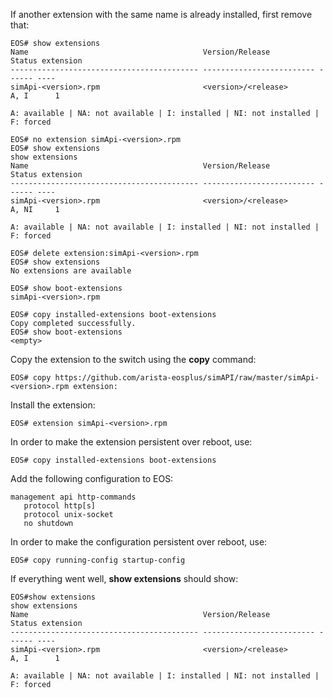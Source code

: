 If another extension with the same name is already installed, first remove that:

```
EOS# show extensions
Name                                       Version/Release           Status extension
------------------------------------------ ------------------------- ------ ----
simApi-<version>.rpm                       <version>/<release>       A, I      1

A: available | NA: not available | I: installed | NI: not installed | F: forced

EOS# no extension simApi-<version>.rpm
EOS# show extensions
show extensions
Name                                       Version/Release           Status extension
------------------------------------------ ------------------------- ------ ----
simApi-<version>.rpm                       <version>/<release>           A, NI     1

A: available | NA: not available | I: installed | NI: not installed | F: forced

EOS# delete extension:simApi-<version>.rpm
EOS# show extensions
No extensions are available

EOS# show boot-extensions
simApi-<version>.rpm

EOS# copy installed-extensions boot-extensions
Copy completed successfully.
EOS# show boot-extensions
<empty>
```

Copy the extension to the switch using the **copy** command:
```
EOS# copy https://github.com/arista-eosplus/simAPI/raw/master/simApi-<version>.rpm extension:
```

Install the extension:
```
EOS# extension simApi-<version>.rpm
```

In order to make the extension persistent over reboot, use:
```
EOS# copy installed-extensions boot-extensions
```

Add the following configuration to EOS:
```
management api http-commands
   protocol http[s]
   protocol unix-socket
   no shutdown
```

In order to make the configuration persistent over reboot, use:
```
EOS# copy running-config startup-config
```

If everything went well, **show extensions** should show:
```
EOS#show extensions 
show extensions
Name                                       Version/Release           Status extension
------------------------------------------ ------------------------- ------ ----
simApi-<version>.rpm                       <version>/<release>           A, I      1

A: available | NA: not available | I: installed | NI: not installed | F: forced
```
